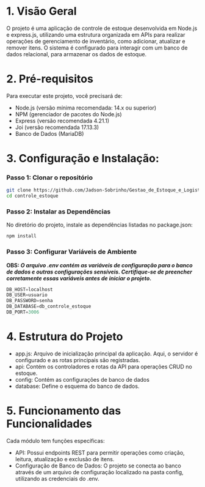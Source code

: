 # **1. Visão Geral**
O projeto é uma aplicação de controle de estoque desenvolvida em Node.js e express.js, utilizando uma estrutura organizada em APIs para realizar operações de gerenciamento de inventário,
como adicionar, atualizar e remover itens. O sistema é configurado para interagir com um banco de dados relacional, para armazenar os dados de estoque.

# **2. Pré-requisitos**
Para executar este projeto, você precisará de:

* Node.js (versão mínima recomendada: 14.x ou superior)
* NPM (gerenciador de pacotes do Node.js)
* Express (versão recomendada 4.21.1)
* Joi (versão recomendada 17.13.3)
* Banco de Dados (MariaDB)

# **3. Configuração e Instalação:**
   
### **Passo 1: Clonar o repositório**
```bash
git clone https://github.com/Jadson-Sobrinho/Gestao_de_Estoque_e_Logistica.git
cd controle_estoque
```

### **Passo 2: Instalar as Dependências**
No diretório do projeto, instale as dependências listadas no package.json:
```bash
npm install
```

### **Passo 3: Configurar Variáveis de Ambiente**
**OBS: _O arquivo .env contém as variáveis de configuração para o banco de dados e outras configurações sensíveis. Certifique-se de preencher corretamente essas variáveis antes de iniciar o projeto._**
```js
DB_HOST=localhost
DB_USER=usuario
DB_PASSWORD=senha
DB_DATABASE=db_controle_estoque
DB_PORT=3006
```

# **4. Estrutura do Projeto**

* app.js: Arquivo de inicialização principal da aplicação. Aqui, o servidor é configurado e as rotas principais são registradas.
* api: Contém os controladores e rotas da API para operações CRUD no estoque.
* config: Contém as configurações de banco de dados
* database: Define o esquema do banco de dados.

# **5. Funcionamento das Funcionalidades**
Cada módulo tem funções específicas:

* API: Possui endpoints REST para permitir operações como criação, leitura, atualização e exclusão de itens.
* Configuração de Banco de Dados: O projeto se conecta ao banco através de um arquivo de configuração localizado na pasta config, utilizando as credenciais do .env.

